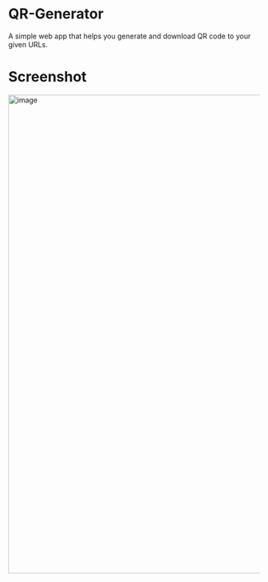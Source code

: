 # QR-Generator

A simple web app that helps you generate and download QR code to your given URLs.

# Screenshot

<img width="958" alt="image" src="https://user-images.githubusercontent.com/67178658/214636077-e0f9f46f-a557-48a9-8bac-ce07dfffab03.png">
